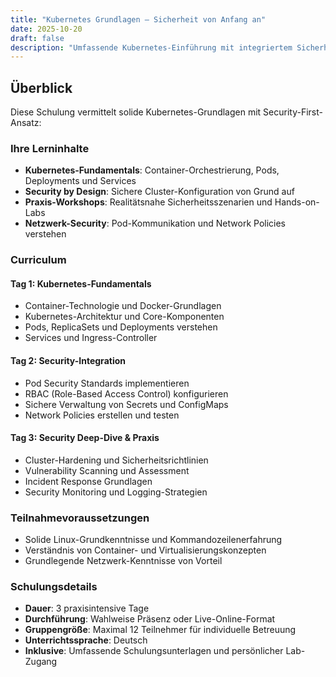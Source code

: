 ```yaml
---
title: "Kubernetes Grundlagen – Sicherheit von Anfang an"
date: 2025-10-20
draft: false
description: "Umfassende Kubernetes-Einführung mit integriertem Sicherheitsfokus und praxisorientierten Übungen."
---
```


## Überblick

Diese Schulung vermittelt solide Kubernetes-Grundlagen mit Security-First-Ansatz:

### Ihre Lerninhalte

- **Kubernetes-Fundamentals**: Container-Orchestrierung, Pods, Deployments und Services
- **Security by Design**: Sichere Cluster-Konfiguration von Grund auf
- **Praxis-Workshops**: Realitätsnahe Sicherheitsszenarien und Hands-on-Labs
- **Netzwerk-Security**: Pod-Kommunikation und Network Policies verstehen

### Curriculum

#### Tag 1: Kubernetes-Fundamentals
- Container-Technologie und Docker-Grundlagen
- Kubernetes-Architektur und Core-Komponenten
- Pods, ReplicaSets und Deployments verstehen
- Services und Ingress-Controller

#### Tag 2: Security-Integration
- Pod Security Standards implementieren
- RBAC (Role-Based Access Control) konfigurieren
- Sichere Verwaltung von Secrets und ConfigMaps
- Network Policies erstellen und testen

#### Tag 3: Security Deep-Dive & Praxis
- Cluster-Hardening und Sicherheitsrichtlinien
- Vulnerability Scanning und Assessment
- Incident Response Grundlagen
- Security Monitoring und Logging-Strategien

### Teilnahmevoraussetzungen

- Solide Linux-Grundkenntnisse und Kommandozeilenerfahrung
- Verständnis von Container- und Virtualisierungskonzepten
- Grundlegende Netzwerk-Kenntnisse von Vorteil

### Schulungsdetails

- **Dauer**: 3 praxisintensive Tage
- **Durchführung**: Wahlweise Präsenz oder Live-Online-Format
- **Gruppengröße**: Maximal 12 Teilnehmer für individuelle Betreuung
- **Unterrichtssprache**: Deutsch
- **Inklusive**: Umfassende Schulungsunterlagen und persönlicher Lab-Zugang